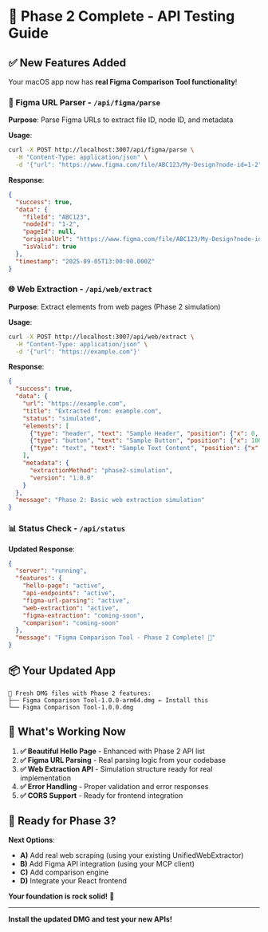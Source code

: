 # 🎉 Phase 2 Complete - API Testing Guide

## ✅ **New Features Added**

Your macOS app now has **real Figma Comparison Tool functionality**!

### **🎯 Figma URL Parser** - `/api/figma/parse`
**Purpose**: Parse Figma URLs to extract file ID, node ID, and metadata

**Usage**:
```bash
curl -X POST http://localhost:3007/api/figma/parse \
  -H "Content-Type: application/json" \
  -d '{"url": "https://www.figma.com/file/ABC123/My-Design?node-id=1-2"}'
```

**Response**:
```json
{
  "success": true,
  "data": {
    "fileId": "ABC123",
    "nodeId": "1-2",
    "pageId": null,
    "originalUrl": "https://www.figma.com/file/ABC123/My-Design?node-id=1-2",
    "isValid": true
  },
  "timestamp": "2025-09-05T13:00:00.000Z"
}
```

### **🌐 Web Extraction** - `/api/web/extract`
**Purpose**: Extract elements from web pages (Phase 2 simulation)

**Usage**:
```bash
curl -X POST http://localhost:3007/api/web/extract \
  -H "Content-Type: application/json" \
  -d '{"url": "https://example.com"}'
```

**Response**:
```json
{
  "success": true,
  "data": {
    "url": "https://example.com",
    "title": "Extracted from: example.com",
    "status": "simulated",
    "elements": [
      {"type": "header", "text": "Sample Header", "position": {"x": 0, "y": 0}},
      {"type": "button", "text": "Sample Button", "position": {"x": 100, "y": 50}},
      {"type": "text", "text": "Sample Text Content", "position": {"x": 0, "y": 100}}
    ],
    "metadata": {
      "extractionMethod": "phase2-simulation",
      "version": "1.0.0"
    }
  },
  "message": "Phase 2: Basic web extraction simulation"
}
```

### **📊 Status Check** - `/api/status`
**Updated Response**:
```json
{
  "server": "running",
  "features": {
    "hello-page": "active",
    "api-endpoints": "active",
    "figma-url-parsing": "active",
    "web-extraction": "active",
    "figma-extraction": "coming-soon",
    "comparison": "coming-soon"
  },
  "message": "Figma Comparison Tool - Phase 2 Complete! 🎉"
}
```

## 📦 **Your Updated App**

```
📁 Fresh DMG files with Phase 2 features:
├── Figma Comparison Tool-1.0.0-arm64.dmg ← Install this
└── Figma Comparison Tool-1.0.0.dmg
```

## 🎯 **What's Working Now**

1. **✅ Beautiful Hello Page** - Enhanced with Phase 2 API list
2. **✅ Figma URL Parsing** - Real parsing logic from your codebase
3. **✅ Web Extraction API** - Simulation structure ready for real implementation
4. **✅ Error Handling** - Proper validation and error responses
5. **✅ CORS Support** - Ready for frontend integration

## 🚀 **Ready for Phase 3?**

**Next Options**:
- **A)** Add real web scraping (using your existing UnifiedWebExtractor)
- **B)** Add Figma API integration (using your MCP client)
- **C)** Add comparison engine
- **D)** Integrate your React frontend

**Your foundation is rock solid!** 🎊

---

**Install the updated DMG and test your new APIs!**
